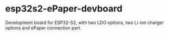 # esp32s2-ePaper-devboard
Development board for ESP32-S2, with two LDO options, two Li-ion charger options and ePaper connection part.
